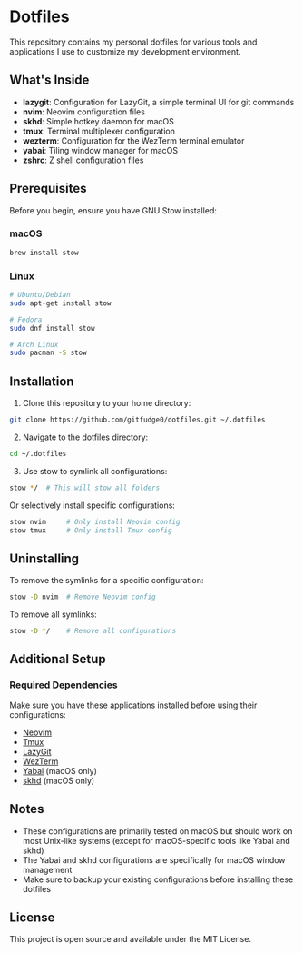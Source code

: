 # Dotfiles

This repository contains my personal dotfiles for various tools and applications I use to customize my development environment.

## What's Inside

- **lazygit**: Configuration for LazyGit, a simple terminal UI for git commands
- **nvim**: Neovim configuration files
- **skhd**: Simple hotkey daemon for macOS
- **tmux**: Terminal multiplexer configuration
- **wezterm**: Configuration for the WezTerm terminal emulator
- **yabai**: Tiling window manager for macOS
- **zshrc**: Z shell configuration files

## Prerequisites

Before you begin, ensure you have GNU Stow installed:

### macOS

```bash
brew install stow
```

### Linux

```bash
# Ubuntu/Debian
sudo apt-get install stow

# Fedora
sudo dnf install stow

# Arch Linux
sudo pacman -S stow
```

## Installation

1. Clone this repository to your home directory:

```bash
git clone https://github.com/gitfudge0/dotfiles.git ~/.dotfiles
```

2. Navigate to the dotfiles directory:

```bash
cd ~/.dotfiles
```

3. Use stow to symlink all configurations:

```bash
stow */  # This will stow all folders
```

Or selectively install specific configurations:

```bash
stow nvim     # Only install Neovim config
stow tmux     # Only install Tmux config
```

## Uninstalling

To remove the symlinks for a specific configuration:

```bash
stow -D nvim  # Remove Neovim config
```

To remove all symlinks:

```bash
stow -D */    # Remove all configurations
```

## Additional Setup

### Required Dependencies

Make sure you have these applications installed before using their configurations:

- [Neovim](https://neovim.io/)
- [Tmux](https://github.com/tmux/tmux)
- [LazyGit](https://github.com/jesseduffield/lazygit)
- [WezTerm](https://wezfurlong.org/wezterm/)
- [Yabai](https://github.com/koekeishiya/yabai) (macOS only)
- [skhd](https://github.com/koekeishiya/skhd) (macOS only)

## Notes

- These configurations are primarily tested on macOS but should work on most Unix-like systems (except for macOS-specific tools like Yabai and skhd)
- The Yabai and skhd configurations are specifically for macOS window management
- Make sure to backup your existing configurations before installing these dotfiles

## License

This project is open source and available under the MIT License.
